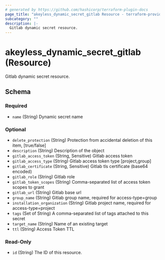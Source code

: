 ```yaml
---
# generated by https://github.com/hashicorp/terraform-plugin-docs
page_title: "akeyless_dynamic_secret_gitlab Resource - terraform-provider-akeyless"
subcategory: ""
description: |-
  Gitlab dynamic secret resource.
---
```


# akeyless_dynamic_secret_gitlab (Resource)

Gitlab dynamic secret resource.



<!-- schema generated by tfplugindocs -->
## Schema

### Required

- `name` (String) Dynamic secret name

### Optional

- `delete_protection` (String) Protection from accidental deletion of this item, [true/false]
- `description` (String) Description of the object
- `gitlab_access_token` (String, Sensitive) Gitlab access token
- `gitlab_access_type` (String) Gitlab access token type [project,group]
- `gitlab_certificate` (String, Sensitive) Gitlab tls certificate (base64 encoded)
- `gitlab_role` (String) Gitlab role
- `gitlab_token_scopes` (String) Comma-separated list of access token scopes to grant
- `gitlab_url` (String) Gitlab base url
- `group_name` (String) Gitlab group name, required for access-type=group
- `installation_organization` (String) Gitlab project name, required for access-type=project
- `tags` (Set of String) A comma-separated list of tags attached to this secret
- `target_name` (String) Name of an existing target
- `ttl` (String) Access Token TTL

### Read-Only

- `id` (String) The ID of this resource.


